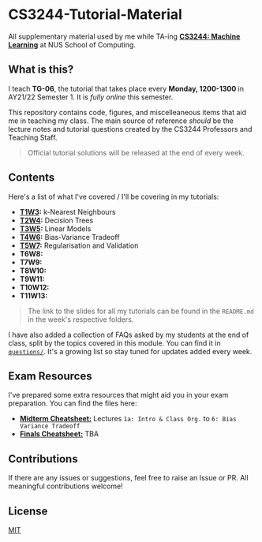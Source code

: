 # CS3244-Tutorial-Material
All supplementary material used by me while TA-ing **[CS3244: Machine Learning](https://nusmods.com/modules/CS3244/machine-learning)** at NUS School of Computing.

## What is this?
I teach **TG-06**, the tutorial that takes place every **Monday, 1200-1300** in AY21/22 Semester 1. It is *fully online* this semester.

This repository contains code, figures, and miscelleaneous items that aid me in teaching my class. The main source of reference *should* be the lecture notes and tutorial questions created by the CS3244 Professors and Teaching Staff. 

> Official tutorial solutions will be released at the end of every week.

## Contents

Here's a list of what I've covered / I'll be covering in my tutorials:

- **[T1W3](https://github.com/rish-16/CS3244-Tutorial-Material/tree/main/T1W3):** k-Nearest Neighbours
- **[T2W4](https://github.com/rish-16/CS3244-Tutorial-Material/tree/main/T2W4):** Decision Trees
- **[T3W5](https://github.com/rish-16/CS3244-Tutorial-Material/tree/main/T3W5):** Linear Models
- **[T4W6](https://github.com/rish-16/CS3244-Tutorial-Material/tree/main/T4W6):** Bias-Variance Tradeoff
- **[T5W7](https://github.com/rish-16/CS3244-Tutorial-Material/tree/main/T5W7):** Regularisation and Validation
- **T6W8:**
- **T7W9:**
- **T8W10:**
- **T9W11:**
- **T10W12:**
- **T11W13:**

> The link to the slides for all my tutorials can be found in the `README.md` in the week's respective folders.

I have also added a collection of FAQs asked by my students at the end of class, split by the topics covered in this module. You can find it in [`questions/`](https://github.com/rish-16/CS3244-Tutorial-Material/tree/main/questions). It's a growing list so stay tuned for updates added every week.

## Exam Resources
I've prepared some extra resources that might aid you in your exam preparation. You can find the files here:

- [**Midterm Cheatsheet:**](https://github.com/rish-16/CS3244-Tutorial-Material/blob/main/misc/CS3244_Midterm_Cheatsheet.pdf) Lectures `1a: Intro & Class Org.` to `6: Bias Variance Tradeoff`
- [**Finals Cheatsheet:**]() TBA

## Contributions
If there are any issues or suggestions, feel free to raise an Issue or PR. All meaningful contributions welcome!

## License
[MIT](https://github.com/rish-16/CS3244-Tutorial-Material/blob/main/LICENSE)
